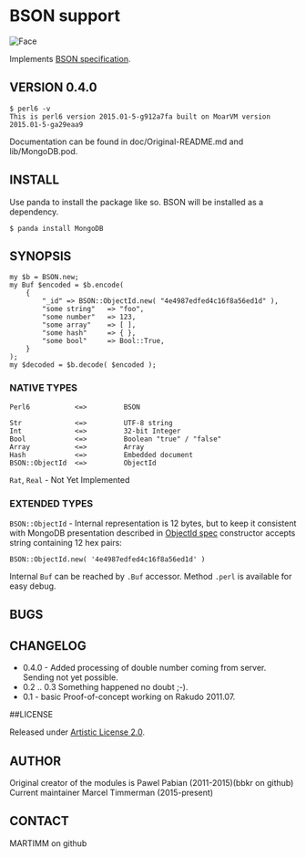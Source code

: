# BSON support

![Face](http://modules.perl6.org/logos/BSON.png)

Implements [BSON specification](http://bsonspec.org/).

## VERSION 0.4.0

```
$ perl6 -v
This is perl6 version 2015.01-5-g912a7fa built on MoarVM version 2015.01-5-ga29eaa9
```

Documentation can be found in doc/Original-README.md and lib/MongoDB.pod.

## INSTALL

Use panda to install the package like so. BSON will be installed as a
dependency.


```
$ panda install MongoDB
```

## SYNOPSIS

    my $b = BSON.new;
    my Buf $encoded = $b.encode(
        {
            "_id" => BSON::ObjectId.new( "4e4987edfed4c16f8a56ed1d" ),
            "some string"   => "foo",
            "some number"   => 123,
            "some array"    => [ ],
            "some hash"     => { },
            "some bool"     => Bool::True,
        }
    );
    my $decoded = $b.decode( $encoded );


### NATIVE TYPES

    Perl6           <=>         BSON
    
    Str             <=>         UTF-8 string
    Int             <=>         32-bit Integer
    Bool            <=>         Boolean "true" / "false"
    Array           <=>         Array
    Hash            <=>         Embedded document
    BSON::ObjectId  <=>         ObjectId

`Rat`, `Real` - Not Yet Implemented


### EXTENDED TYPES

```BSON::ObjectId``` - Internal representation is 12 bytes,
but to keep it consistent with MongoDB presentation described in
[ObjectId spec](http://dochub.mongodb.org/core/objectids)
constructor accepts string containing 12 hex pairs:

    BSON::ObjectId.new( '4e4987edfed4c16f8a56ed1d' )

Internal ```Buf``` can be reached by `.Buf` accessor.
Method ```.perl``` is available for easy debug.

## BUGS

## CHANGELOG

* 0.4.0 - Added processing of double number coming from server. Sending not
          yet possible.
* 0.2 .. 0.3 Something happened no doubt ;-).
* 0.1 - basic Proof-of-concept working on Rakudo 2011.07.

##LICENSE

Released under [Artistic License 2.0](http://www.perlfoundation.org/artistic_license_2_0).

## AUTHOR

Original creator of the modules is Pawel Pabian (2011-2015)(bbkr on github)
Current maintainer Marcel Timmerman (2015-present)

## CONTACT

MARTIMM on github

